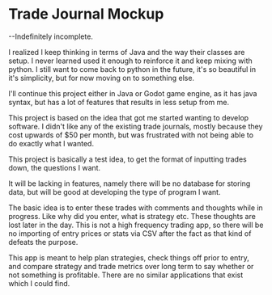 # Trade Journal Mockup
--Indefinitely incomplete.  

I realized I keep thinking in terms of Java and the way their classes are setup.  I never learned used it enough to reinforce it and keep mixing with python.  I still want to come back to python in the future, it's so beautiful in it's simplicity, but for now moving on to something else.

I'll continue this project either in Java or Godot game engine, as it has java syntax, but has a lot of features that results in less setup from me.

This project is based on the idea that got me started wanting to develop software.  I didn't like any of the existing
trade journals, mostly because they cost upwards of $50 per month, but was frustrated with not 
being able to do exactly what I wanted.

This project is basically a test idea, to get the format of inputting trades down, the questions I want.

It will be lacking in features, namely there will be no database for storing data, but will be good at developing the
type of program I want.

The basic idea is to enter these trades with comments and thoughts while in progress.  Like why did you enter, what is
strategy etc.  These thoughts are lost later in the day.  This is not a high frequency trading app, so there will be
no importing of entry prices or stats via CSV after the fact as that kind of defeats the purpose.

This app is meant to help plan strategies, check things off prior to entry, and compare strategy and trade metrics over
long term to say whether or not something is profitable. There are no similar applications that exist which I could find.

